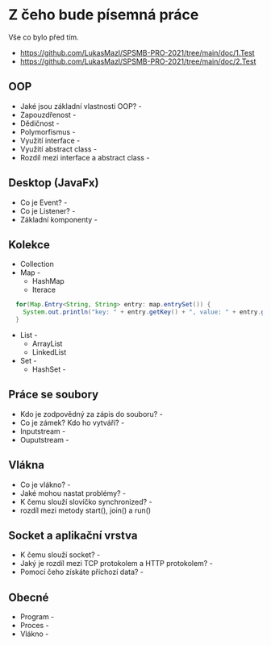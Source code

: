 # Z čeho bude písemná práce
Vše co bylo před tím.
 - https://github.com/LukasMazl/SPSMB-PRO-2021/tree/main/doc/1.Test
 - https://github.com/LukasMazl/SPSMB-PRO-2021/tree/main/doc/2.Test

## OOP
 -  Jaké jsou základní vlastnosti OOP? - 
 -  Zapouzdřenost -
 -  Dědičnost -
 -  Polymorfismus -
 -  Využití interface -
 -  Využití abstract class -
 -  Rozdíl mezi interface a abstract class -

## Desktop (JavaFx)
 - Co je Event? -
 - Co je Listener? -
 - Základní komponenty -

## Kolekce
- Collection
- Map -
  - HashMap
  - Iterace
 ```java
   for(Map.Entry<String, String> entry: map.entrySet()) {
     System.out.println("key: " + entry.getKey() + ", value: " + entry.getValue());
   }
 
 ```
 
- List -
  - ArrayList
  - LinkedList
- Set -
  - HashSet - 

## Práce se soubory
- Kdo je zodpovědný za zápis do souboru? -
- Co je zámek? Kdo ho vytváří? -
- Inputstream -
- Ouputstream -

## Vlákna
 - Co je vlákno? -
 - Jaké mohou nastat problémy? - 
 - K čemu slouží slovíčko synchronized? -
 - rozdíl mezi metody start(), join() a run()

## Socket a aplikační vrstva
- K čemu slouží socket? - 
- Jaký je rozdíl mezi TCP protokolem a HTTP protokolem? -
- Pomocí čeho získáte příchozí data? -

## Obecné
- Program -
- Proces -
- Vlákno -
